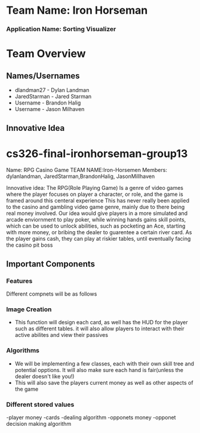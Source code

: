 # Team Name: Iron Horseman
### Application Name: Sorting Visualizer


# Team Overview

## Names/Usernames
- dlandman27 - Dylan Landman
- JaredStarman - Jared Starman
- Username - Brandon Halig
- Username - Jason Milhaven

## Innovative Idea

# cs326-final-ironhorseman-group13
Name: RPG Casino Game
TEAM NAME:Iron-Horsemen
Members: dylanlandman, JaredStarman,BrandonHalig, JasonMillhaven

Innovative idea: The RPG(Role Playing Game) Is a genre of video games where the player focuses on player a character, or role, and the game is framed around this centeral experience This has never really been applied to the casino and gambling video game genre, mainly due to there being real money involved. Our idea would give players in a more simulated and arcade enviornment to play poker, while winning hands gains skill points, which can be used to unlock abilities, such as pocketing an Ace, starting with more money, or bribing the dealer to guarentee a certain river card. As the player gains cash, they can play at riskier tables, until eventually facing the casino pit boss

## Important Components
### Features
Different compnets will be as follows

### Image Creation
- This function will design each card, as well has the HUD for the player such as different tables. it will also allow players to interact with their active abilites and view their passives

### Algorithms
- We will be implementing a few classes, each with their own skill tree and potential opptions. It will also make sure each hand is fair(unless the dealer doesn't like you!)
- This will also save the players current money as well as other aspects of the game

### Different stored values
-player money
-cards
-dealing algorithm
-opponets money
-opponet decision making algorithm
